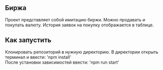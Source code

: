 ## Биржа

Проект представляет собой имитацию биржи. Можно продавать и покупать валюту. История заявок на покупку отображается в таблице.

## Как запустить

Клонировать репозиторий в нужную директорию. В директории открыть терминал и ввести: 'npm install'  
После установки зависимостей ввести: 'npm run start'
